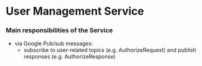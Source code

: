 
 # User Management Service
 ### Main responsibilities of the Service
   
   - via Google Pub/sub messages:
      - subscribe to user-related topics (e.g. AuthorizeRequest) and publish responses (e.g. AuthorizeResponse) 
